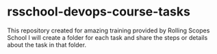 # rsschool-devops-course-tasks
This repository created for amazing training provided by Rolling Scopes School
I will create a folder for each task and share the steps or details about the task in that folder.
